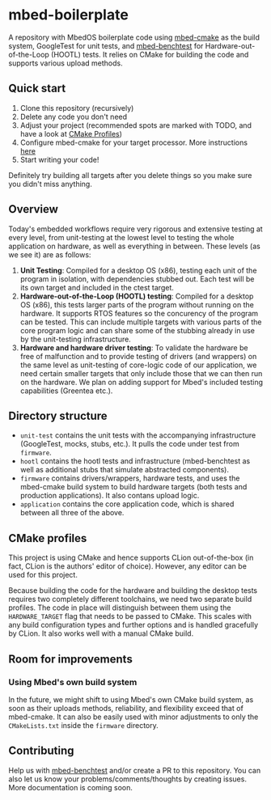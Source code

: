# mbed-boilerplate
A repository with MbedOS boilerplate code using [mbed-cmake](https://github.com/USCRPL/mbed-cmake) as the build system, GoogleTest for unit tests, and [mbed-benchtest](https://github.com/USCRPL/mbed-benchtest) for Hardware-out-of-the-Loop (HOOTL) tests. It relies on CMake for building the code and supports various upload methods.

## Quick start
1. Clone this repository (recursively)
1. Delete any code you don't need
1. Adjust your project (recommended spots are marked with TODO, and have a look at [CMake Profiles](#cmake-profiles))
1. Configure mbed-cmake for your target processor. More instructions [here](https://github.com/USCRPL/mbed-cmake/wiki/Project-Configuration)
1. Start writing your code!
   
Definitely try building all targets after you delete things so you make sure you didn't miss anything.

## Overview
Today's embedded workflows require very rigorous and extensive testing at every level, from unit-testing at the lowest level to testing the whole application on hardware, as well as everything in between. These levels (as we see it) are as follows:

1. **Unit Testing**: Compiled for a desktop OS (x86), testing each unit of the program in isolation, with dependencies stubbed out. Each test will be its own target and included in the ctest target.
1. **Hardware-out-of-the-Loop (HOOTL) testing**: Compiled for a desktop OS (x86), this tests larger parts of the program without running on the hardware. It supports RTOS features so the concurency of the program can be tested. This can include multiple targets with various parts of the core program logic and can share some of the stubbing already in use by the unit-testing infrastructure.
1. **Hardware and hardware driver testing**: To validate the hardware be free of malfunction and to provide testing of drivers (and wrappers) on the same level as unit-testing of core-logic code of our application, we need certain smaller targets that only include those that we can then run on the hardware. We plan on adding support for Mbed's included testing capabilities (Greentea etc.).

## Directory structure
- `unit-test` contains the unit tests with the accompanying infrastructure (GoogleTest, mocks, stubs, etc.). It pulls the code under test from `firmware`.
- `hootl` contains the hootl tests and infrastructure (mbed-benchtest as well as additional stubs that simulate abstracted components).
- `firmware` contains drivers/wrappers, hardware tests, and uses the mbed-cmake build system to build hardware targets (both tests and production applications). It also contans upload logic.
- `application` contains the core application code, which is shared between all three of the above.

## CMake profiles 
This project is using CMake and hence supports CLion out-of-the-box (in fact, CLion is the authors' editor of choice). However, any editor can be used for this project.

Because building the code for the hardware and building the desktop tests requires two completely different toolchains, we need two separate build profiles. The code in place will distinguish between them using the `HARDWARE_TARGET` flag that needs to be passed to CMake. This scales with any build configuration types and further options and is handled gracefully by CLion. It also works well with a manual CMake build. 

## Room for improvements

### Using Mbed's own build system
In the future, we might shift to using Mbed's own CMake build system, as soon as their uploads methods, reliability, and flexibility exceed that of mbed-cmake. It can also be easily used with minor adjustments to only the `CMakeLists.txt` inside the `firmware` directory.

## Contributing
Help us with [mbed-benchtest](https://github.com/USCRPL/mbed-benchtest) and/or create a PR to this repository. You can also let us know your problems/comments/thoughts by creating issues. More documentation is coming soon.
